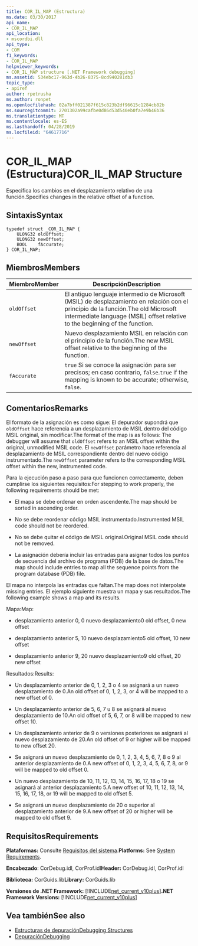 ```yaml
---
title: COR_IL_MAP (Estructura)
ms.date: 03/30/2017
api_name:
- COR_IL_MAP
api_location:
- mscordbi.dll
api_type:
- COM
f1_keywords:
- COR_IL_MAP
helpviewer_keywords:
- COR_IL_MAP structure [.NET Framework debugging]
ms.assetid: 534ebc17-963d-4b26-8375-8cd940281db3
topic_type:
- apiref
author: rpetrusha
ms.author: ronpet
ms.openlocfilehash: 02a7bff021387f615c823b2df96615c1284cb82b
ms.sourcegitcommit: 2701302a99cafbe0d86d53d540eb0fa7e9b46b36
ms.translationtype: MT
ms.contentlocale: es-ES
ms.lasthandoff: 04/28/2019
ms.locfileid: "64617716"
---
```

# <a name="corilmap-structure"></a><span data-ttu-id="9506d-102">COR_IL_MAP (Estructura)</span><span class="sxs-lookup"><span data-stu-id="9506d-102">COR_IL_MAP Structure</span></span>
<span data-ttu-id="9506d-103">Especifica los cambios en el desplazamiento relativo de una función.</span><span class="sxs-lookup"><span data-stu-id="9506d-103">Specifies changes in the relative offset of a function.</span></span>  
  
## <a name="syntax"></a><span data-ttu-id="9506d-104">Sintaxis</span><span class="sxs-lookup"><span data-stu-id="9506d-104">Syntax</span></span>  
  
```  
typedef struct _COR_IL_MAP {  
    ULONG32 oldOffset;   
    ULONG32 newOffset;   
    BOOL    fAccurate;  
} COR_IL_MAP;  
```  
  
## <a name="members"></a><span data-ttu-id="9506d-105">Miembros</span><span class="sxs-lookup"><span data-stu-id="9506d-105">Members</span></span>  
  
|<span data-ttu-id="9506d-106">Miembro</span><span class="sxs-lookup"><span data-stu-id="9506d-106">Member</span></span>|<span data-ttu-id="9506d-107">Descripción</span><span class="sxs-lookup"><span data-stu-id="9506d-107">Description</span></span>|  
|------------|-----------------|  
|`oldOffset`|<span data-ttu-id="9506d-108">El antiguo lenguaje intermedio de Microsoft (MSIL) de desplazamiento en relación con el principio de la función.</span><span class="sxs-lookup"><span data-stu-id="9506d-108">The old Microsoft intermediate language (MSIL) offset relative to the beginning of the function.</span></span>|  
|`newOffset`|<span data-ttu-id="9506d-109">Nuevo desplazamiento MSIL en relación con el principio de la función.</span><span class="sxs-lookup"><span data-stu-id="9506d-109">The new MSIL offset relative to the beginning of the function.</span></span>|  
|`fAccurate`|<span data-ttu-id="9506d-110">`true` Si se conoce la asignación para ser precisos; en caso contrario, `false`.</span><span class="sxs-lookup"><span data-stu-id="9506d-110">`true` if the mapping is known to be accurate; otherwise, `false`.</span></span>|  
  
## <a name="remarks"></a><span data-ttu-id="9506d-111">Comentarios</span><span class="sxs-lookup"><span data-stu-id="9506d-111">Remarks</span></span>  
 <span data-ttu-id="9506d-112">El formato de la asignación es como sigue: El depurador supondrá que `oldOffset` hace referencia a un desplazamiento de MSIL dentro del código MSIL original, sin modificar.</span><span class="sxs-lookup"><span data-stu-id="9506d-112">The format of the map is as follows: The debugger will assume that `oldOffset` refers to an MSIL offset within the original, unmodified MSIL code.</span></span> <span data-ttu-id="9506d-113">El `newOffset` parámetro hace referencia al desplazamiento de MSIL correspondiente dentro del nuevo código instrumentado.</span><span class="sxs-lookup"><span data-stu-id="9506d-113">The `newOffset` parameter refers to the corresponding MSIL offset within the new, instrumented code.</span></span>  
  
 <span data-ttu-id="9506d-114">Para la ejecución paso a paso para que funcionen correctamente, deben cumplirse los siguientes requisitos:</span><span class="sxs-lookup"><span data-stu-id="9506d-114">For stepping to work properly, the following requirements should be met:</span></span>  
  
- <span data-ttu-id="9506d-115">El mapa se debe ordenar en orden ascendente.</span><span class="sxs-lookup"><span data-stu-id="9506d-115">The map should be sorted in ascending order.</span></span>  
  
- <span data-ttu-id="9506d-116">No se debe reordenar código MSIL instrumentado.</span><span class="sxs-lookup"><span data-stu-id="9506d-116">Instrumented MSIL code should not be reordered.</span></span>  
  
- <span data-ttu-id="9506d-117">No se debe quitar el código de MSIL original.</span><span class="sxs-lookup"><span data-stu-id="9506d-117">Original MSIL code should not be removed.</span></span>  
  
- <span data-ttu-id="9506d-118">La asignación debería incluir las entradas para asignar todos los puntos de secuencia del archivo de programa (PDB) de la base de datos.</span><span class="sxs-lookup"><span data-stu-id="9506d-118">The map should include entries to map all the sequence points from the program database (PDB) file.</span></span>  
  
 <span data-ttu-id="9506d-119">El mapa no interpola las entradas que faltan.</span><span class="sxs-lookup"><span data-stu-id="9506d-119">The map does not interpolate missing entries.</span></span> <span data-ttu-id="9506d-120">El ejemplo siguiente muestra un mapa y sus resultados.</span><span class="sxs-lookup"><span data-stu-id="9506d-120">The following example shows a map and its results.</span></span>  
  
 <span data-ttu-id="9506d-121">Mapa:</span><span class="sxs-lookup"><span data-stu-id="9506d-121">Map:</span></span>  
  
- <span data-ttu-id="9506d-122">desplazamiento anterior 0, 0 nuevo desplazamiento</span><span class="sxs-lookup"><span data-stu-id="9506d-122">0 old offset, 0 new offset</span></span>  
  
- <span data-ttu-id="9506d-123">desplazamiento anterior 5, 10 nuevo desplazamiento</span><span class="sxs-lookup"><span data-stu-id="9506d-123">5 old offset, 10 new offset</span></span>  
  
- <span data-ttu-id="9506d-124">desplazamiento anterior 9, 20 nuevo desplazamiento</span><span class="sxs-lookup"><span data-stu-id="9506d-124">9 old offset, 20 new offset</span></span>  
  
 <span data-ttu-id="9506d-125">Resultados:</span><span class="sxs-lookup"><span data-stu-id="9506d-125">Results:</span></span>  
  
- <span data-ttu-id="9506d-126">Un desplazamiento anterior de 0, 1, 2, 3 o 4 se asignará a un nuevo desplazamiento de 0.</span><span class="sxs-lookup"><span data-stu-id="9506d-126">An old offset of 0, 1, 2, 3, or 4 will be mapped to a new offset of 0.</span></span>  
  
- <span data-ttu-id="9506d-127">Un desplazamiento anterior de 5, 6, 7 u 8 se asignará al nuevo desplazamiento de 10.</span><span class="sxs-lookup"><span data-stu-id="9506d-127">An old offset of 5, 6, 7, or 8 will be mapped to new offset 10.</span></span>  
  
- <span data-ttu-id="9506d-128">Un desplazamiento anterior de 9 o versiones posteriores se asignará al nuevo desplazamiento de 20.</span><span class="sxs-lookup"><span data-stu-id="9506d-128">An old offset of 9 or higher will be mapped to new offset 20.</span></span>  
  
- <span data-ttu-id="9506d-129">Se asignará un nuevo desplazamiento de 0, 1, 2, 3, 4, 5, 6, 7, 8 o 9 al anterior desplazamiento de 0.</span><span class="sxs-lookup"><span data-stu-id="9506d-129">A new offset of 0, 1, 2, 3, 4, 5, 6, 7, 8, or 9 will be mapped to old offset 0.</span></span>  
  
- <span data-ttu-id="9506d-130">Un nuevo desplazamiento de 10, 11, 12, 13, 14, 15, 16, 17, 18 o 19 se asignará al anterior desplazamiento 5.</span><span class="sxs-lookup"><span data-stu-id="9506d-130">A new offset of 10, 11, 12, 13, 14, 15, 16, 17, 18, or 19 will be mapped to old offset 5.</span></span>  
  
- <span data-ttu-id="9506d-131">Se asignará un nuevo desplazamiento de 20 o superior al desplazamiento anterior de 9.</span><span class="sxs-lookup"><span data-stu-id="9506d-131">A new offset of 20 or higher will be mapped to old offset 9.</span></span>  
  
## <a name="requirements"></a><span data-ttu-id="9506d-132">Requisitos</span><span class="sxs-lookup"><span data-stu-id="9506d-132">Requirements</span></span>  
 <span data-ttu-id="9506d-133">**Plataformas:** Consulte [Requisitos del sistema](../../../../docs/framework/get-started/system-requirements.md).</span><span class="sxs-lookup"><span data-stu-id="9506d-133">**Platforms:** See [System Requirements](../../../../docs/framework/get-started/system-requirements.md).</span></span>  
  
 <span data-ttu-id="9506d-134">**Encabezado**: CorDebug.idl, CorProf.idl</span><span class="sxs-lookup"><span data-stu-id="9506d-134">**Header:** CorDebug.idl, CorProf.idl</span></span>  
  
 <span data-ttu-id="9506d-135">**Biblioteca:** CorGuids.lib</span><span class="sxs-lookup"><span data-stu-id="9506d-135">**Library:** CorGuids.lib</span></span>  
  
 <span data-ttu-id="9506d-136">**Versiones de .NET Framework:** [!INCLUDE[net_current_v10plus](../../../../includes/net-current-v10plus-md.md)]</span><span class="sxs-lookup"><span data-stu-id="9506d-136">**.NET Framework Versions:** [!INCLUDE[net_current_v10plus](../../../../includes/net-current-v10plus-md.md)]</span></span>  
  
## <a name="see-also"></a><span data-ttu-id="9506d-137">Vea también</span><span class="sxs-lookup"><span data-stu-id="9506d-137">See also</span></span>

- [<span data-ttu-id="9506d-138">Estructuras de depuración</span><span class="sxs-lookup"><span data-stu-id="9506d-138">Debugging Structures</span></span>](../../../../docs/framework/unmanaged-api/debugging/debugging-structures.md)
- [<span data-ttu-id="9506d-139">Depuración</span><span class="sxs-lookup"><span data-stu-id="9506d-139">Debugging</span></span>](../../../../docs/framework/unmanaged-api/debugging/index.md)
